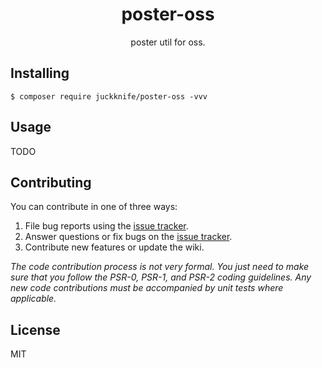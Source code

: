 <h1 align="center"> poster-oss </h1>

<p align="center"> poster util for oss.</p>


## Installing

```shell
$ composer require juckknife/poster-oss -vvv
```

## Usage

TODO

## Contributing

You can contribute in one of three ways:

1. File bug reports using the [issue tracker](https://github.com/juckknife/poster-oss/issues).
2. Answer questions or fix bugs on the [issue tracker](https://github.com/juckknife/poster-oss/issues).
3. Contribute new features or update the wiki.

_The code contribution process is not very formal. You just need to make sure that you follow the PSR-0, PSR-1, and PSR-2 coding guidelines. Any new code contributions must be accompanied by unit tests where applicable._

## License

MIT